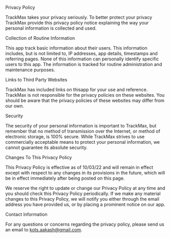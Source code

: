 Privacy Policy

TrackMax takes your privacy seriously. To better protect your privacy TrackMax provide this privacy policy notice explaining the way your personal information is collected and used.

Collection of Routine Information

This app track basic information about their users. This information includes, but is not limited to, IP addresses, app details, timestamps and referring pages. None of this information can personally identify specific users to this app. The information is tracked for routine administration and maintenance purposes.

Links to Third Party Websites

TrackMax has included links on thisapp for your use and reference. TrackMax is not responsible for the privacy policies on these websites. You should be aware that the privacy policies of these websites may differ from our own.

Security

The security of your personal information is important to TrackMax, but remember that no method of transmission over the Internet, or method of electronic storage, is 100% secure. While TrackMax strives to use commercially acceptable means to protect your personal information, we cannot guarantee its absolute security.

Changes To This Privacy Policy

This Privacy Policy is effective as of 10/03/22 and will remain in effect except with respect to any changes in its provisions in the future, which will be in effect immediately after being posted on this page.

We reserve the right to update or change our Privacy Policy at any time and you should check this Privacy Policy periodically. If we make any material changes to this Privacy Policy, we will notify you either through the email address you have provided us, or by placing a prominent notice on our app.

Contact Information

For any questions or concerns regarding the privacy policy, please send us an email to kots.aakash@gmail.com.
